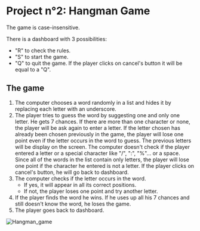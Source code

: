 # Project n°2: Hangman Game


The game is case-insensitive.

There is a dashboard with 3 possibilities:  
* "R" to check the rules.
* "S" to start the game.
* "Q" to quit the game.
If the player clicks on cancel's button it will be equal to a "Q".


## The game


1. The computer chooses a word randomly in a list and hides it by replacing each letter with an underscore.
2. The player tries to guess the word by suggesting one and only one letter. He gets 7 chances. If there are more than one character or none, the player will be ask again to enter a letter.
If the letter chosen has already been chosen previously in the game, the player will lose one point even if the letter occurs in the word to guess. The previous letters will be display on the screen.
The computer doesn't check if the player entered a letter or a special character like "/", ":", "%"... or a space.
Since all of the words in the list contain only letters, the player will lose one point if the character he entered is not a letter.
If the player clicks on cancel's button, he will go back to dashboard.
3. The computer checks if the letter occurs in the word.
	* If yes, it will appear in all its correct positions.
	* If not, the player loses one point and try another letter.
4. If the player finds the word he wins. If he uses up all his 7 chances and still doesn't know the word, he loses the game.
5. The player goes back to dashboard. 

![Hangman_game](https://store-images.microsoft.com/image/apps.46615.9007199266245438.597853cb-2827-48be-8a82-5013d1366d7c.e90a925a-eb13-450b-accf-89ecd1ac73b2?mode=scale&q=90&h=200&w=200&background=%23464646)
